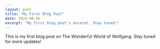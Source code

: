 ```yaml
---
layout: post
title: "My First Blog Post"
date: 2024-08-02
excerpt: "My first blog post's excerpt. Stay tuned!"
---
```


This is my first blog post on The Wonderful World of Wolfgang. Stay tuned for more updates!
